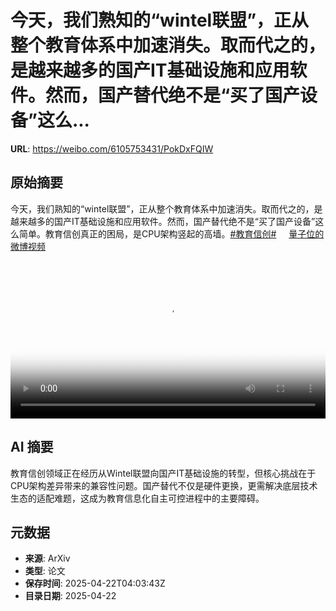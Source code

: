# 今天，我们熟知的“wintel联盟”，正从整个教育体系中加速消失。取而代之的，是越来越多的国产IT基础设施和应用软件。然而，国产替代绝不是“买了国产设备”这么...

**URL**: https://weibo.com/6105753431/PokDxFQIW

## 原始摘要

今天，我们熟知的“wintel联盟”，正从整个教育体系中加速消失。取而代之的，是越来越多的国产IT基础设施和应用软件。然而，国产替代绝不是“买了国产设备”这么简单。教育信创真正的困局，是CPU架构竖起的高墙。<a href="https://m.weibo.cn/search?containerid=231522type%3D1%26t%3D10%26q%3D%23%E6%95%99%E8%82%B2%E4%BF%A1%E5%88%9B%23&amp;extparam=%23%E6%95%99%E8%82%B2%E4%BF%A1%E5%88%9B%23" data-hide=""><span class="surl-text">#教育信创#</span></a> <a href="https://video.weibo.com/show?fid=1034:5157989280317474" data-hide=""><span class="url-icon"><img style="width: 1rem;height: 1rem" src="https://h5.sinaimg.cn/upload/2015/09/25/3/timeline_card_small_video_default.png" referrerpolicy="no-referrer"></span><span class="surl-text">量子位的微博视频</span></a> <br clear="both"><div style="clear: both"></div><video controls="controls" poster="https://tvax2.sinaimg.cn/orj480/006Fd7o3ly1i0os7neifbj31hc0u04dx.jpg" style="width: 100%"><source src="https://f.video.weibocdn.com/o0/Ke8flin1lx08nEyuE38c01041203fRPQ0E020.mp4?label=mp4_720p&amp;template=1280x720.25.0&amp;ori=0&amp;ps=1CwnkDw1GXwCQx&amp;Expires=1745298157&amp;ssig=nqzgFaBhOA&amp;KID=unistore,video"><source src="https://f.video.weibocdn.com/o0/RX9qAkzslx08nEytygGk01041201FITm0E010.mp4?label=mp4_hd&amp;template=852x480.25.0&amp;ori=0&amp;ps=1CwnkDw1GXwCQx&amp;Expires=1745298157&amp;ssig=9ACY9Nx%2BJm&amp;KID=unistore,video"><source src="https://f.video.weibocdn.com/o0/7uhhtYBKlx08nEytlPa001041201390p0E010.mp4?label=mp4_ld&amp;template=640x360.25.0&amp;ori=0&amp;ps=1CwnkDw1GXwCQx&amp;Expires=1745298157&amp;ssig=uBQkByDXxd&amp;KID=unistore,video"><p>视频无法显示，请前往<a href="https://video.weibo.com/show?fid=1034%3A5157989280317474" target="_blank" rel="noopener noreferrer">微博视频</a>观看。</p></video>

## AI 摘要

教育信创领域正在经历从Wintel联盟向国产IT基础设施的转型，但核心挑战在于CPU架构差异带来的兼容性问题。国产替代不仅是硬件更换，更需解决底层技术生态的适配难题，这成为教育信息化自主可控进程中的主要障碍。

## 元数据

- **来源**: ArXiv
- **类型**: 论文
- **保存时间**: 2025-04-22T04:03:43Z
- **目录日期**: 2025-04-22
